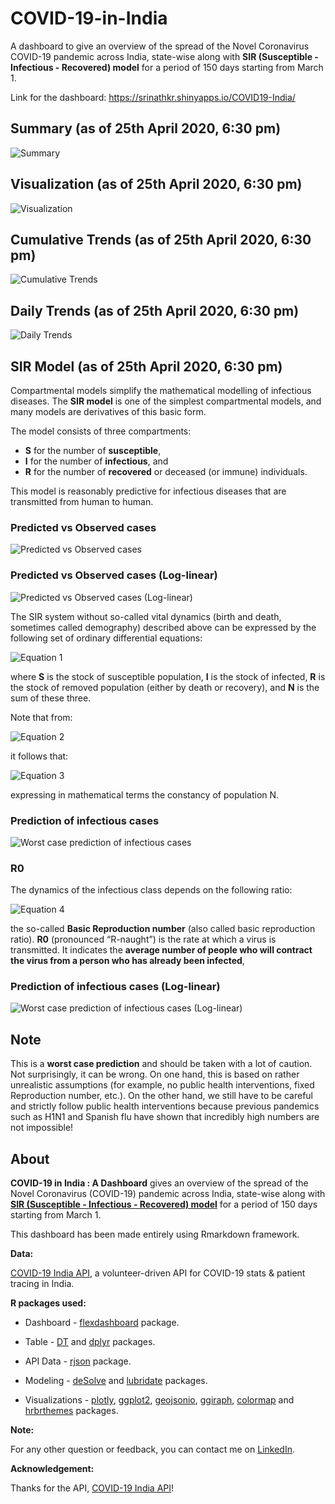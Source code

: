 # COVID-19-in-India

A dashboard to give an overview of the spread of the Novel Coronavirus COVID-19 pandemic across India, state-wise along with **SIR (Susceptible - Infectious - Recovered) model** for a period of 150 days starting from March 1. 

Link for the dashboard: https://srinathkr.shinyapps.io/COVID19-India/

## Summary (as of 25th April 2020, 6:30 pm)

![Summary](/Screenshots/Summary.png)

## Visualization (as of 25th April 2020, 6:30 pm)

![Visualization](/Screenshots/Visualization.png)

## Cumulative Trends (as of 25th April 2020, 6:30 pm)

![Cumulative Trends](/Screenshots/CumulativeTrends.png)

## Daily Trends (as of 25th April 2020, 6:30 pm)

![Daily Trends](/Screenshots/DailyTrends.png)

## SIR Model (as of 25th April 2020, 6:30 pm)

Compartmental models simplify the mathematical modelling of infectious diseases. The **SIR model** is one of the simplest compartmental models, and many models are derivatives of this basic form. 

The model consists of three compartments: 

- **S** for the number of **susceptible**, 
- **I** for the number of **infectious**, and 
- **R** for the number of **recovered** or deceased (or immune) individuals. 

This model is reasonably predictive for infectious diseases that are transmitted from human to human. 

### Predicted vs Observed cases

![Predicted vs Observed cases](/Screenshots/SIRModel1.png)

### Predicted vs Observed cases (Log-linear)

![Predicted vs Observed cases (Log-linear)](/Screenshots/SIRModel2.png)

The SIR system without so-called vital dynamics (birth and death, sometimes called demography) described above can be expressed by the following set of ordinary differential equations: 

![Equation 1](https://wikimedia.org/api/rest_v1/media/math/render/svg/29728a7d4bebe8197dca7d873d81b9dce954522e)

where **S** is the stock of susceptible population, **I** is the stock of infected, **R** is the stock of removed population (either by death or recovery), and **N** is the sum of these three.

Note that from:

![Equation 2](https://wikimedia.org/api/rest_v1/media/math/render/svg/8edc1234df2c16e511f3c417cfd1720c1086de05)

it follows that:

![Equation 3](https://wikimedia.org/api/rest_v1/media/math/render/svg/4ef2c489d7916e880a3bccc6f85ccae3fb2f79a3)

expressing in mathematical terms the constancy of population N.

### Prediction of infectious cases

![Worst case prediction of infectious cases](/Screenshots/SIRModel3.png)

### R0

The dynamics of the infectious class depends on the following ratio:

![Equation 4](https://wikimedia.org/api/rest_v1/media/math/render/svg/4aae42f8253a395c52a798a9ad5a7e4adb6fceea)

the so-called **Basic Reproduction number** (also called basic reproduction ratio). **R0** (pronounced “R-naught”) is the rate at which a virus is transmitted. It indicates the **average number of people who will contract the virus from a person who has already been infected**,

### Prediction of infectious cases (Log-linear)

![Worst case prediction of infectious cases (Log-linear)](/Screenshots/SIRModel4.png)

## Note

This is a **worst case prediction** and should be taken with a lot of caution. Not surprisingly, it can be wrong. On one hand, this is based on rather unrealistic assumptions (for example, no public health interventions, fixed Reproduction number, etc.). On the other hand, we still have to be careful and strictly follow public health interventions because previous pandemics such as H1N1 and Spanish flu have shown that incredibly high numbers are not impossible! 

## About

**COVID-19 in India : A Dashboard** gives an overview of the spread of the Novel Coronavirus (COVID-19) pandemic across India, state-wise along with **[SIR (Susceptible - Infectious - Recovered) model](https://en.wikipedia.org/wiki/Compartmental_models_in_epidemiology#The_SIR_model)** for a period of 150 days starting from March 1. 

This dashboard has been made entirely using Rmarkdown framework.

**Data:**

[COVID-19 India API](https://api.covid19india.org/), a volunteer-driven API for COVID-19 stats & patient tracing in India.

**R packages used:**

* Dashboard - [flexdashboard](https://rmarkdown.rstudio.com/flexdashboard/) package.

* Table - [DT](https://rstudio.github.io/DT/) and [dplyr](https://dplyr.tidyverse.org/) packages.

* API Data - [rjson](https://www.rdocumentation.org/packages/rjson/versions/0.2.20) package.

* Modeling - [deSolve](http://desolve.r-forge.r-project.org/) and [lubridate](https://lubridate.tidyverse.org/) packages. 

* Visualizations - [plotly](https://plot.ly/r/), [ggplot2](https://ggplot2.tidyverse.org/), [geojsonio](https://ropensci.org/tutorials/geojsonio_tutorial/), [ggiraph](https://davidgohel.github.io/ggiraph/), [colormap](https://bhaskarvk.github.io/colormap/) and [hrbrthemes](https://hrbrmstr.github.io/hrbrthemes/) packages. 

**Note:**

For any other question or feedback, you can contact me on [LinkedIn](https://www.linkedin.com/in/srinath-kr-026147173/).

**Acknowledgement:**

Thanks for the API, [COVID-19 India API](https://api.covid19india.org/)!

